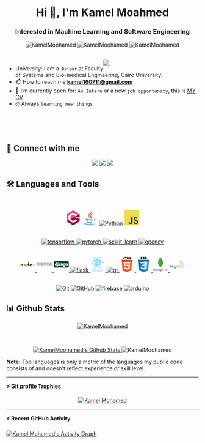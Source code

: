 <h1 align="center">Hi 👋, I'm Kamel Moahmed</h1>
<h3 align="center">Interested in Machine Learning and Software Engineering</h3>

<p align="center">
  <img
    src="https://komarev.com/ghpvc/?username=KamelMoohamed&label=Profile%20views&color=0e75b6&style=flat"
    alt="KamelMoohamed"
  />
  <img
    src="https://badges.pufler.dev/repos/KamelMoohamed"
    alt="KamelMoohamed"
  />
  <img
    src="https://img.shields.io/github/followers/KamelMoohamed?label=Followers"
    alt="KamelMoohamed"
  />
</p>
<br />
<img
  align="right"
  src="https://user-images.githubusercontent.com/63050133/156676671-d5b2e362-97d4-4404-9447-dd71ddfea82f.gif"
  width="250px"
/>

- University: I am a `Junior` at Faculty of Systems and Bio-medical Engineering,
Cairo University.
- 📫 How to reach me **kamel160711@gmail.com** 
- :thinking: I’m currently open for: `An Intern` or a new `job opportunity`, this is [MY
CV](https://drive.google.com/file/d/1gyj8OrO-bV61i9oPOrjLCvmvaLznl_Qm/view).
- :nerd_face: Always `learning new things`

<br />
<br />
<br />
<h2>📩 Connect with me</h3>
<p align="center">
  <a href="mailto:kamel160711@gmail.com" title="Gmail"
    ><img
      src="https://img.shields.io/badge/gmail-%23F05033.svg?style=for-the-badge&logo=gmail&logoColor=white"
  /></a>
  <a href="https://www.facebook.com/karimMohmaedZaghloul" title="Facebook"
    ><img
      src="https://img.shields.io/badge/Facebook-%231877F2.svg?style=for-the-badge&logo=Facebook&logoColor=white"
  /></a>
  <a href="https://www.linkedin.com/in/kamel-m-316649134/" title="LinkedIn"
    ><img
      src="https://img.shields.io/badge/linkedin-%230077B5.svg?style=for-the-badge&logo=linkedin&logoColor=white"
  /></a>
</p>

<h2>🛠 Languages and Tools</h2>
<br />
<p align="center">
  <a href="https://www.w3schools.com/cpp/" target="_blank" rel="noreferrer">
    <img
      src="https://raw.githubusercontent.com/devicons/devicon/master/icons/cplusplus/cplusplus-original.svg"
      alt="cplusplus"
      width="40"
      height="40"
    />
  </a>
  <a href="https://www.java.com" target="_blank" rel="noreferrer">
    <img
      src="https://raw.githubusercontent.com/devicons/devicon/master/icons/java/java-original.svg"
      alt="java"
      width="40"
      height="40"
    />
  </a>
  <a href="https://www.python.org/" title="Python"
    ><img
      src="https://img.shields.io/badge/python-3670A0?style=for-the-badge&logo=python&logoColor=ffdd54"
      alt="Python"
  /></a>
  <a
    href="https://developer.mozilla.org/en-US/docs/Web/JavaScript"
    target="_blank"
    rel="noreferrer"
  >
    <img
      src="https://raw.githubusercontent.com/devicons/devicon/master/icons/javascript/javascript-original.svg"
      alt="javascript"
      width="40"
      height="40"
    />
  </a>
</p>
<p align="center">
  <br />
  <a href="https://www.tensorflow.org" target="_blank" rel="noreferrer">
    <img
      src="https://www.vectorlogo.zone/logos/tensorflow/tensorflow-icon.svg"
      alt="tensorflow"
      width="40"
      height="40"
    />
  </a>
  <a href="https://pytorch.org/" target="_blank" rel="noreferrer">
    <img
      src="https://www.vectorlogo.zone/logos/pytorch/pytorch-icon.svg"
      alt="pytorch"
      width="40"
      height="40"
    />
  </a>
  <a href="https://scikit-learn.org/" target="_blank" rel="noreferrer">
    <img
      src="https://upload.wikimedia.org/wikipedia/commons/0/05/Scikit_learn_logo_small.svg"
      alt="scikit_learn"
      width="40"
      height="40"
    />
  </a>
  <a href="https://opencv.org/" target="_blank" rel="noreferrer">
    <img
      src="https://www.vectorlogo.zone/logos/opencv/opencv-icon.svg"
      alt="opencv"
      width="40"
      height="40"
    />
  </a>
</p>
<p align="center">
  <br />
  <a href="https://nodejs.org" target="_blank" rel="noreferrer">
    <img
      src="https://raw.githubusercontent.com/devicons/devicon/master/icons/nodejs/nodejs-original-wordmark.svg"
      alt="nodejs"
      width="40"
      height="40"
    />
  </a>
  <a href="https://expressjs.com" target="_blank" rel="noreferrer">
    <img
      src="https://raw.githubusercontent.com/devicons/devicon/master/icons/express/express-original-wordmark.svg"
      alt="express"
      width="40"
      height="40"
    />
  </a>
  <a href="https://www.djangoproject.com/" target="_blank" rel="noreferrer">
    <img
      src="https://raw.githubusercontent.com/devicons/devicon/master/icons/django/django-original.svg"
      alt="django"
      width="40"
      height="40"
    />
  </a>
  <a href="https://flask.palletsprojects.com/" target="_blank" rel="noreferrer">
    <img
      src="https://www.vectorlogo.zone/logos/pocoo_flask/pocoo_flask-icon.svg"
      alt="flask"
      width="40"
      height="40"
    />
  </a>
  <a href="https://reactjs.org/" target="_blank" rel="noreferrer">
    <img
      src="https://raw.githubusercontent.com/devicons/devicon/master/icons/react/react-original-wordmark.svg"
      alt="react"
      width="40"
      height="40"
    />
  </a>
  <a href="https://www.qt.io/" target="_blank" rel="noreferrer">
    <img
      src="https://upload.wikimedia.org/wikipedia/commons/0/0b/Qt_logo_2016.svg"
      alt="qt"
      width="40"
      height="40"
    />
  </a>
  <a href="https://www.w3.org/html/" target="_blank" rel="noreferrer">
    <img
      src="https://raw.githubusercontent.com/devicons/devicon/master/icons/html5/html5-original-wordmark.svg"
      alt="html5"
      width="40"
      height="40"
    />
  </a>
  <a href="https://www.w3schools.com/css/" target="_blank" rel="noreferrer">
    <img
      src="https://raw.githubusercontent.com/devicons/devicon/master/icons/css3/css3-original-wordmark.svg"
      alt="css3"
      width="40"
      height="40"
    />
  </a>
  <a href="https://www.mongodb.com/" target="_blank" rel="noreferrer">
    <img
      src="https://raw.githubusercontent.com/devicons/devicon/master/icons/mongodb/mongodb-original-wordmark.svg"
      alt="mongodb"
      width="40"
      height="40"
    />
  </a>
  <a href="https://www.mysql.com/" target="_blank" rel="noreferrer">
    <img
      src="https://raw.githubusercontent.com/devicons/devicon/master/icons/mysql/mysql-original-wordmark.svg"
      alt="mysql"
      width="40"
      height="40"
    />
  </a>
</p>
<p align="center">
  <br />
  <a href="https://git-scm.com/" title="Git"
    ><img
      src="https://img.shields.io/badge/git-%23F05033.svg?style=for-the-badge&logo=git&logoColor=white"
      alt="Git"
  /></a>
  <a href="https://github.com/" title="GitHub"
    ><img
      src="https://img.shields.io/badge/github-%23121011.svg?style=for-the-badge&logo=github&logoColor=white"
      alt="GitHub"
  /></a>
  <a href="https://firebase.google.com/" target="_blank" rel="noreferrer">
    <img
      src="https://www.vectorlogo.zone/logos/firebase/firebase-icon.svg"
      alt="firebase"
      width="40"
      height="40"
    />
  </a>
  <a href="https://www.arduino.cc/" target="_blank" rel="noreferrer">
    <img
      src="https://cdn.worldvectorlogo.com/logos/arduino-1.svg"
      alt="arduino"
      width="40"
      height="40"
    />
  </a>
</p>
<h2> 📊 Github Stats </h2>
<p align="center">
  <img
    src="https://github-readme-streak-stats.herokuapp.com/?user=KamelMoohamed&theme=tokyonight_duo"
    alt="KamelMoohamed"
  />
</p>
<br />
<p align="center">
  <a href="https://github.com/anuraghazra/github-readme-stats">
     <img
      alt="KamelMoohamed's Github Stats"
      src="https://github-readme-stats.vercel.app/api?username=KamelMoohamed&show_icons=true&theme=tokyonight"
      height="230px"
  />
  </a>
  <img
    src="https://github-readme-stats.vercel.app/api/top-langs?username=KamelMoohamed&langs_count=10&show_icons=true&locale=en&theme=tokyonight"
    alt="KamelMoohamed"
    height="230px"
  />
  <br />

  <b>Note:</b> Top languages is only a metric of the languages my public code
  consists of and doesn't reflect experience or skill level.
</p>

----
<summary><b>⚡ Git profile Trophies</b></summary>

<p align="center">
  <a href="https://github.com/ryo-ma/github-profile-trophy"
    ><img
      src="https://github-profile-trophy.vercel.app/?username=KamelMoohamed&layout=compact&theme=algolia"
      alt="Kamel Mohamed"
  /></a>
</p>

----

<summary><b>⚡ Recent GitHub Activity</b></summary>
<br />
<a href="https://github.com/KamelMoohamed"
  ><img
    alt="Kamel Mohamed's Activity Graph"
    src="https://activity-graph.herokuapp.com/graph?username=KamelMoohamed&custom_title=Kamel%20Mohamed%27s%20Contribution%20Graph&theme=react-dark"
/></a>
<br />

<br />

